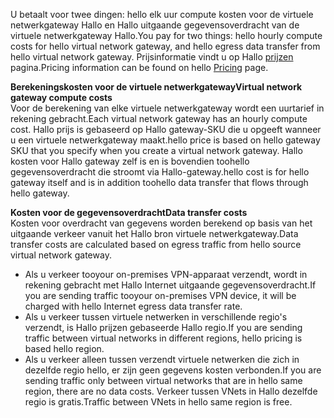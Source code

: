 <span data-ttu-id="4e989-101">U betaalt voor twee dingen: hello elk uur compute kosten voor de virtuele netwerkgateway Hallo en Hallo uitgaande gegevensoverdracht van de virtuele netwerkgateway Hallo.</span><span class="sxs-lookup"><span data-stu-id="4e989-101">You pay for two things: hello hourly compute costs for hello virtual network gateway, and hello egress data transfer from hello virtual network gateway.</span></span> <span data-ttu-id="4e989-102">Prijsinformatie vindt u op Hallo [prijzen](https://azure.microsoft.com/pricing/details/vpn-gateway) pagina.</span><span class="sxs-lookup"><span data-stu-id="4e989-102">Pricing information can be found on hello [Pricing](https://azure.microsoft.com/pricing/details/vpn-gateway) page.</span></span>

<span data-ttu-id="4e989-103">**Berekeningskosten voor de virtuele netwerkgateway**</span><span class="sxs-lookup"><span data-stu-id="4e989-103">**Virtual network gateway compute costs**</span></span><br><span data-ttu-id="4e989-104">Voor de berekening van elke virtuele netwerkgateway wordt een uurtarief in rekening gebracht.</span><span class="sxs-lookup"><span data-stu-id="4e989-104">Each virtual network gateway has an hourly compute cost.</span></span> <span data-ttu-id="4e989-105">Hallo prijs is gebaseerd op Hallo gateway-SKU die u opgeeft wanneer u een virtuele netwerkgateway maakt.</span><span class="sxs-lookup"><span data-stu-id="4e989-105">hello price is based on hello gateway SKU that you specify when you create a virtual network gateway.</span></span> <span data-ttu-id="4e989-106">Hallo kosten voor Hallo gateway zelf is en is bovendien toohello gegevensoverdracht die stroomt via Hallo-gateway.</span><span class="sxs-lookup"><span data-stu-id="4e989-106">hello cost is for hello gateway itself and is in addition toohello data transfer that flows through hello gateway.</span></span>

<span data-ttu-id="4e989-107">**Kosten voor de gegevensoverdracht**</span><span class="sxs-lookup"><span data-stu-id="4e989-107">**Data transfer costs**</span></span><br><span data-ttu-id="4e989-108">Kosten voor overdracht van gegevens worden berekend op basis van het uitgaande verkeer vanuit het Hallo bron virtuele netwerkgateway.</span><span class="sxs-lookup"><span data-stu-id="4e989-108">Data transfer costs are calculated based on egress traffic from hello source virtual network gateway.</span></span>

* <span data-ttu-id="4e989-109">Als u verkeer tooyour on-premises VPN-apparaat verzendt, wordt in rekening gebracht met Hallo Internet uitgaande gegevensoverdracht.</span><span class="sxs-lookup"><span data-stu-id="4e989-109">If you are sending traffic tooyour on-premises VPN device, it will be charged with hello Internet egress data transfer rate.</span></span>
* <span data-ttu-id="4e989-110">Als u verkeer tussen virtuele netwerken in verschillende regio's verzendt, is Hallo prijzen gebaseerde Hallo regio.</span><span class="sxs-lookup"><span data-stu-id="4e989-110">If you are sending traffic between virtual networks in different regions, hello pricing is based hello region.</span></span>
* <span data-ttu-id="4e989-111">Als u verkeer alleen tussen verzendt virtuele netwerken die zich in dezelfde regio hello, er zijn geen gegevens kosten verbonden.</span><span class="sxs-lookup"><span data-stu-id="4e989-111">If you are sending traffic only between virtual networks that are in hello same region, there are no data costs.</span></span> <span data-ttu-id="4e989-112">Verkeer tussen VNets in Hallo dezelfde regio is gratis.</span><span class="sxs-lookup"><span data-stu-id="4e989-112">Traffic between VNets in hello same region is free.</span></span>

